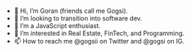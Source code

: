 - 👋 Hi, I’m Goran (friends call me Gogsi).
- 👀 I’m looking to transition into software dev.
- 🌱 I’m a JavaScript enthusiast.
- 💞️ I’m interested in Real Estate, FinTech, and Programming.
- 📫 How to reach me @gogsii on Twitter and @gogsi on IG.

<!---
Gogsii/Gogsii is a ✨ special ✨ repository because its `README.md` (this file) appears on your GitHub profile.
You can click the Preview link to take a look at your changes.
--->
